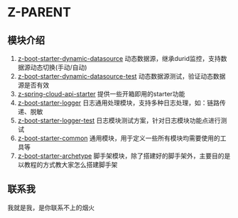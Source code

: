 # Z-PARENT

## 模块介绍

1. [z-boot-starter-dynamic-datasource](https://github.com/zhangxianwen2/z-parent/tree/master/) 动态数据源，继承durid监控，支持数据源动态切换(手动/自动)
2. [z-boot-starter-dynamic-datasource-test](https://github.com/zhangxianwen2/z-parent/tree/master/z-boot-starter-dynamic-datasource-test) 动态数据源测试，验证动态数据源是否有效
3. [z-spring-cloud-api-starter](https://github.com/zhangxianwen2/z-parent/tree/master/z-spring-cloud-api-starter) 提供一些开箱即用的starter功能
4. [z-boot-starter-logger](https://github.com/zhangxianwen2/z-parent/tree/master/z-boot-starter-logger) 日志通用处理模块，支持多种日志处理，如：链路传递、脱敏
5. [z-boot-starter-logger-test](https://github.com/zhangxianwen2/z-parent/tree/master/z-boot-starter-logger-test) 日志模块测试方案，针对日志模块功能点进行测试
6. [z-boot-starter-common](https://github.com/zhangxianwen2/z-parent/tree/master/z-boot-starter-common) 通用模块，用于定义一些所有模块均需要使用的工具等
7. [z-boot-starter-archetype](https://github.com/zhangxianwen2/z-parent/tree/master/z-boot-starter-archetype) 脚手架模块，除了搭建好的脚手架外，主要目的是以教程的方式教大家怎么搭建脚手架





## 联系我

我就是我，是你联系不上的烟火

